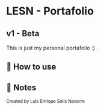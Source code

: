 <h1>LESN - Portafolio</h1>
<h2>v1 - Beta</h2>

<p>
This is just my personal portafolio :) .
</p>

## 🚀 How to use


## 📝 Notes
<small>Created by Luis Enrique Solis Navarro</small>
